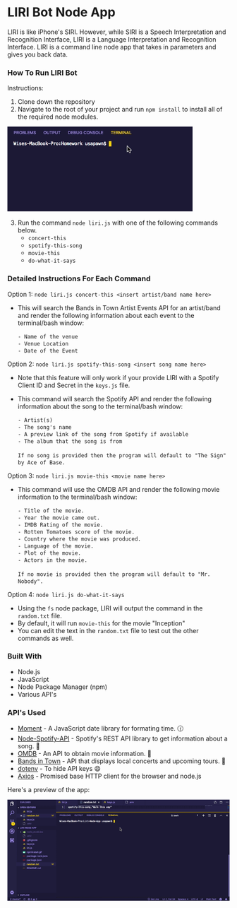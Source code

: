# LIRI Bot Node App
LIRI is like iPhone's SIRI. However, while SIRI is a Speech Interpretation and Recognition Interface, LIRI is a Language Interpretation and Recognition Interface. LIRI is a command line node app that takes in parameters and gives you back data.

### How To Run LIRI Bot

Instructions:
1. Clone down the repository
2. Navigate to the root of your project and run `npm install` to install all of the required node modules.

![](npminstall.gif "gif")

3. Run the command `node liri.js` with one of the following commands below.
    * `concert-this`
    * `spotify-this-song`
    * `movie-this`
    * `do-what-it-says`
    
### Detailed Instructions For Each Command
Option 1: `node liri.js concert-this <insert artist/band name here>`


* This will search the Bands in Town Artist Events API for an artist/band 
and render the following information about each event to the terminal/bash window:
    
    ```
    - Name of the venue
    - Venue Location
    - Date of the Event
    ```
    
Option 2: `node liri.js spotify-this-song <insert song name here>`

* Note that this feature will only work if your provide LIRI with a Spotify Client ID and Secret in the `keys.js` file.
* This command will search the Spotify API and render the following information about the song to the terminal/bash             window:
    
    ```
    - Artist(s)
    - The song's name
    - A preview link of the song from Spotify if available
    - The album that the song is from
    
    If no song is provided then the program will default to "The Sign" by Ace of Base.
    ```
    
Option 3: `node liri.js movie-this <movie name here>`

* This command will use the OMDB API and render the following movie information to the terminal/bash window:
    
    ```
    - Title of the movie.
    - Year the movie came out.
    - IMDB Rating of the movie.
    - Rotten Tomatoes score of the movie.
    - Country where the movie was produced.
    - Language of the movie.
    - Plot of the movie.
    - Actors in the movie.
    
    If no movie is provided then the program will default to "Mr. Nobody".
    ```
Option 4: `node liri.js do-what-it-says`

* Using the `fs` node package, LIRI will output the command in the `random.txt` file.
* By default, it will run `movie-this` for the movie "Inception"
* You can edit the text in the `random.txt` file to test out the other commands as well.

### Built With
* Node.js
* JavaScript
* Node Package Manager (npm)
* Various API's

### API's Used
* [Moment](http://momentjs.com/) - A JavaScript date library for formating time. :clock130:
* [Node-Spotify-API](https://www.npmjs.com/package/node-spotify-api) - Spotify's REST API library to get information about a song. :musical_note:
* [OMDB](http://www.omdbapi.com/) - An API to obtain movie information. :movie_camera:
* [Bands in Town](http://www.artists.bandsintown.com/bandsintown-api) - API that displays local concerts and upcoming tours. :guitar:
* [dotenv](https://www.npmjs.com/package/dotenv) - To hide API keys :smile:
* [Axios](https://www.npmjs.com/package/axios) - Promised base HTTP client for the browser and node.js

Here's a preview of the app:

![](liripreview1.gif "gif")
